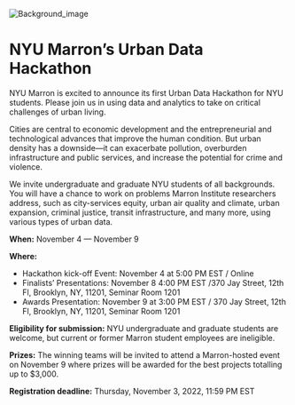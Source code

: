 ![Background_image](https://github.com/NYU-Marron-Urban-Data-Hackathon/.github/blob/main/hackathon_background.png?raw=true)

# NYU Marron’s Urban Data Hackathon

NYU Marron is excited to announce its first Urban Data Hackathon for NYU students. Please join us in using data and analytics to take on critical challenges of urban living. 

Cities are central to economic development and the entrepreneurial and technological advances that improve the human condition. But urban density has a downside—it can exacerbate pollution, overburden infrastructure and public services, and increase the potential for crime and violence. 

We invite undergraduate and graduate NYU students of all backgrounds. You will have a chance to work on problems Marron Institute researchers address, such as city-services equity, urban air quality and climate, urban expansion, criminal justice, transit infrastructure, and many more, using various types of urban data.

**When:** November 4 — November 9

**Where:**  

* Hackathon kick-off Event: November 4 at 5:00 PM EST  / Online
* Finalists’ Presentations:  November 8 4:00 PM EST /370 Jay Street, 12th Fl, Brooklyn, NY, 11201, Seminar Room 1201 
* Awards Presentation: November 9 at 3:00 PM EST / 370 Jay Street, 12th Fl, Brooklyn, NY, 11201, Seminar Room 1201

**Eligibility for submission:** NYU undergraduate and graduate students are welcome, but current or former Marron student employees are ineligible.

**Prizes:** The winning teams will be invited to attend a Marron-hosted event on November 9 where prizes will be awarded for the best projects totalling up to $3,000. 

**Registration deadline:** Thursday, November 3, 2022, 11:59 PM EST
